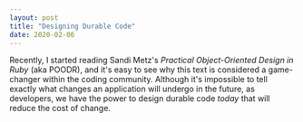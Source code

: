 ```yaml
---
layout: post
title: "Designing Durable Code"
date: 2020-02-06
---
```


   Recently, I started reading Sandi Metz's <em>Practical Object-Oriented Design in Ruby</em> (aka POODR), and it's easy to see why this text is considered a game-changer within the coding community. Although it's impossible to tell exactly what changes an application will undergo in the future, as developers, we have the power to design durable code <em>today</em> that will reduce the cost of change.
